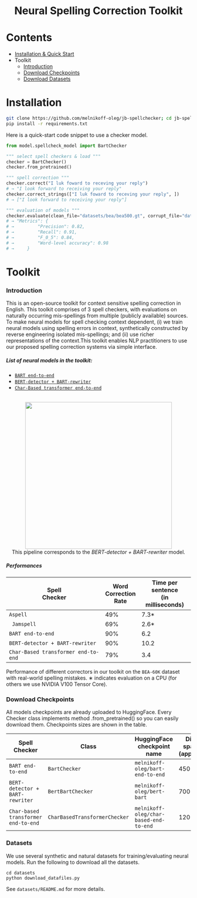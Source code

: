 <h1 align="center">
<p>Neural Spelling Correction Toolkit
</h1>

# Contents

- [Installation & Quick Start](#Installation)
- Toolkit
    - [Introduction](#Introduction)
    - [Download Checkpoints](#Download-Checkpoints)
    - [Download Datasets](#Datasets)
# Installation

```bash
git clone https://github.com/melnikoff-oleg/jb-spellchecker; cd jb-spellchecker
pip install -r requirements.txt
```

Here is a quick-start code snippet to use a checker model.

```python
from model.spellcheck_model import BartChecker

""" select spell checkers & load """
checker = BartChecker()
checker.from_pretrained()

""" spell correction """
checker.correct("I luk foward to receving your reply")
# → "I look forward to receiving your reply"
checker.correct_strings(["I luk foward to receving your reply", ])
# → ["I look forward to receiving your reply"]

""" evaluation of models """
checker.evaluate(clean_file="datasets/bea/bea500.gt", corrupt_file="datasets/bea/bea500.noise")
# → "Metrics": {
# →         "Precision": 0.82,
# →         "Recall": 0.91,
# →         "F_0_5": 0.84,
# →         "Word-level accuracy": 0.98
# →     }
```

# Toolkit

### Introduction

This is an open-source toolkit for context sensitive spelling correction in English. This toolkit comprises of 3
spell checkers, with evaluations on naturally occurring mis-spellings from multiple (publicly available) sources. To
make neural models for spell checking context dependent, (i) we train neural models using spelling errors in context,
synthetically constructed by reverse engineering isolated mis-spellings; and  (ii) use richer representations of the
context.This toolkit enables NLP practitioners to use our proposed spelling correction systems via
simple interface.


##### List of neural models in the toolkit:

- [```BART end-to-end```](https://drive.google.com/file/d/14XiDY4BJ144fVGE2cfWfwyjnMwBcwhNa/view?usp=sharing)
- [```BERT-detector + BART-rewriter```](https://drive.google.com/file/d/1OvbkdBXawnefQF1d-tUrd9lxiAH1ULtr/view?usp=sharing)
- [```Char-Based transformer end-to-end```](https://drive.google.com/file/d/19ZhWvBaZqrsP5cGqBJdFPtufdyBqQprI/view?usp=sharing)

<p align="center">
    <br>
    <img src="https://github.com/melnikoff-oleg/jb-spellchcker/blob/master/images/bert-bart-model.png?raw=true" width="400"/>
    <br>
    This pipeline corresponds to the <i>BERT-detector + BART-rewriter</i> model.
<p>

##### Performances

| Spell<br>Checker    | Word<br>Correction <br>Rate | Time per<br>sentence <br>(in milliseconds) |
|-------------------------------------|-----------------------|--------------------------------------|
| ```Aspell```                        | 49%                  | 7.3*                                 |
| ``` Jamspell```                     | 69%                | 2.6*                                 |
| ```BART end-to-end```                      | 90%                  | 6.2                                  |
| ```BERT-detector + BART-rewriter```                       | 90%                  | 10.2                                  |
| ```Char-Based transformer end-to-end```                   | 79%                  | 3.4                                  |

Performance of different correctors in our toolkit on the  ```BEA-60K```  dataset with real-world spelling
mistakes. ∗ indicates evaluation on a CPU (for others we use NVIDIA V100 Tensor Core).

### Download Checkpoints

All models checkpoints are already uploaded to HuggingFace. Every Checker class implements method .from_pretrained() so you can easily download them.
Checkpoints sizes are shown in the table.

| Spell Checker                       | Class               | HuggingFace checkpoint name             | Disk space (approx.) |
|-------------------------------------|---------------------|-----------------------------|----------------------|
| ```BART end-to-end```                      | `BartChecker`    | `melnikoff-oleg/bart-end-to-end`    | 450 MB               |
| ```BERT-detector + BART-rewriter```                       | `BertBartChecker`     | `melnikoff-oleg/bert-bart`       | 700 MB               |
| ```Char-based transformer end-to-end```                   | `CharBasedTransformerChecker` | `melnikoff-oleg/char-based-end-to-end`   | 120 MB               |



### Datasets

We use several synthetic and natural datasets for training/evaluating neural models. Run the following to download all the datasets.

```
cd datasets
python download_datafiles.py
```

See ```datasets/README.md``` for more details.
